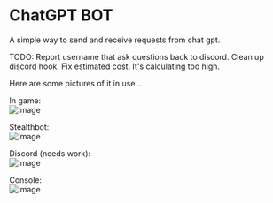 # ChatGPT BOT

A simple way to send and receive requests from chat gpt.

TODO:  Report username that ask questions back to discord.  Clean up discord hook. Fix estimated cost.  It's calculating too high.

Here are some pictures of it in use...

In game:  
![image](https://github.com/magace/ChatGPT-BOT/assets/7795098/bc4fa544-b0fe-4488-8c1a-4de36bd91122)

Stealthbot:  
![image](https://github.com/magace/ChatGPT-BOT/assets/7795098/3b871513-092b-48ac-a0de-d069e0a0e72d)

Discord (needs work):  
![image](https://github.com/magace/ChatGPT-BOT/assets/7795098/22685d3e-0003-466b-9f59-2a80c80e1b66)

Console:  
![image](https://github.com/magace/ChatGPT-BOT/assets/7795098/d1cf2660-e6ea-4f0c-a8e3-86c62cb6ced3)
